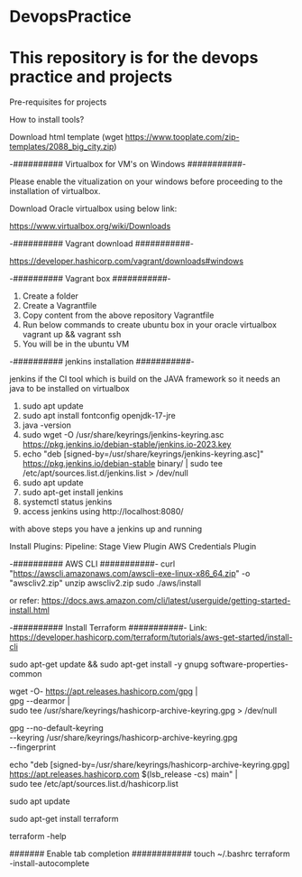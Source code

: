 # DevopsPractice
# This repository is for the devops practice and projects

Pre-requisites for projects

How to install tools?

Download html template (wget https://www.tooplate.com/zip-templates/2088_big_city.zip)


-########## Virtualbox for VM's on Windows ###########-

Please enable the vitualization on your windows before proceeding to the installation of virtualbox.

Download Oracle virtualbox using below link:

https://www.virtualbox.org/wiki/Downloads

-########## Vagrant download ###########-

https://developer.hashicorp.com/vagrant/downloads#windows


-########## Vagrant box ###########-
1. Create a folder
2. Create a Vagrantfile
3. Copy content from the above repository Vagrantfile
4. Run below commands to create ubuntu box in your oracle virtualbox
   vagrant up && vagrant ssh
5. You will be in the ubuntu VM

-########## jenkins installation ###########-

jenkins if the CI tool which is build on the JAVA framework so it needs an java to be installed on virtualbox

1. sudo apt update
2. sudo apt install fontconfig openjdk-17-jre 
3. java -version
4. sudo wget -O /usr/share/keyrings/jenkins-keyring.asc   https://pkg.jenkins.io/debian-stable/jenkins.io-2023.key
5. echo "deb [signed-by=/usr/share/keyrings/jenkins-keyring.asc]"   https://pkg.jenkins.io/debian-stable binary/ | sudo tee   /etc/apt/sources.list.d/jenkins.list > /dev/null
6. sudo apt update
7. sudo apt-get install jenkins
8. systemctl status jenkins
9. access jenkins using http://localhost:8080/

with above steps you have a jenkins up and running

Install Plugins:
Pipeline: Stage View Plugin
AWS Credentials Plugin


-########## AWS CLI ###########-
curl "https://awscli.amazonaws.com/awscli-exe-linux-x86_64.zip" -o "awscliv2.zip"
unzip awscliv2.zip
sudo ./aws/install

or refer: https://docs.aws.amazon.com/cli/latest/userguide/getting-started-install.html


-########## Install Terraform ###########-
Link: https://developer.hashicorp.com/terraform/tutorials/aws-get-started/install-cli

sudo apt-get update && sudo apt-get install -y gnupg software-properties-common

wget -O- https://apt.releases.hashicorp.com/gpg | \
gpg --dearmor | \
sudo tee /usr/share/keyrings/hashicorp-archive-keyring.gpg > /dev/null

gpg --no-default-keyring \
--keyring /usr/share/keyrings/hashicorp-archive-keyring.gpg \
--fingerprint

echo "deb [signed-by=/usr/share/keyrings/hashicorp-archive-keyring.gpg] \
https://apt.releases.hashicorp.com $(lsb_release -cs) main" | \
sudo tee /etc/apt/sources.list.d/hashicorp.list

sudo apt update

sudo apt-get install terraform

terraform -help

####### Enable tab completion ############
touch ~/.bashrc
terraform -install-autocomplete
